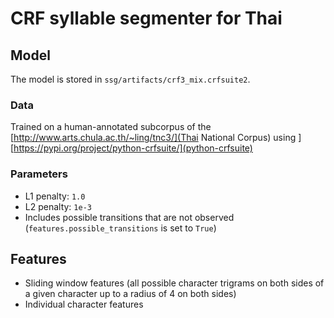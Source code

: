 # CRF syllable segmenter for Thai

## Model
The model is stored in `ssg/artifacts/crf3_mix.crfsuite2`.

### Data
Trained on a human-annotated subcorpus of the [http://www.arts.chula.ac.th/~ling/tnc3/](Thai National Corpus)
using ][https://pypi.org/project/python-crfsuite/](python-crfsuite)

### Parameters
- L1 penalty: `1.0` 
- L2 penalty: `1e-3`
- Includes possible transitions that are not observed (`features.possible_transitions` is set to `True`)

## Features
- Sliding window features (all possible character trigrams on both sides of a given character 
up to a radius of 4 on both sides)
- Individual character features
